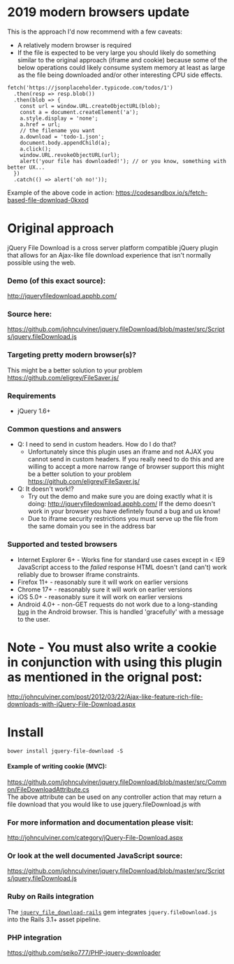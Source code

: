 # 2019 modern browsers update

This is the approach I'd now recommend with a few caveats:
- A relatively modern browser is required
- If the file is expected to be very large you should likely do something similar to the original approach (iframe and cookie) because some of the below operations could likely consume system memory at least as large as the file being downloaded and/or other interesting CPU side effects.

```
fetch('https://jsonplaceholder.typicode.com/todos/1')
  .then(resp => resp.blob())
  .then(blob => {
    const url = window.URL.createObjectURL(blob);
    const a = document.createElement('a');
    a.style.display = 'none';
    a.href = url;
    // the filename you want
    a.download = 'todo-1.json';
    document.body.appendChild(a);
    a.click();
    window.URL.revokeObjectURL(url);
    alert('your file has downloaded!'); // or you know, something with better UX...
  })
  .catch(() => alert('oh no!'));
```

Example of the above code in action: https://codesandbox.io/s/fetch-based-file-download-0kxod

# Original approach
jQuery File Download is a cross server platform compatible jQuery plugin that allows for an Ajax-like file download experience that isn't normally possible using the web.

### Demo (of this exact source):
http://jqueryfiledownload.apphb.com/

### Source here:
https://github.com/johnculviner/jquery.fileDownload/blob/master/src/Scripts/jquery.fileDownload.js

### Targeting pretty modern browser(s)?
This might be a better solution to your problem https://github.com/eligrey/FileSaver.js/

### Requirements
* jQuery 1.6+
 
### Common questions and answers
* Q: I need to send in custom headers. How do I do that?
  *  Unfortunately since this plugin uses an iframe and not AJAX you cannot send in custom headers. If you really need to do this and are willing to accept a more narrow range of browser support this might be a better solution to your problem https://github.com/eligrey/FileSaver.js/
* Q: It doesn't work!?
  * Try out the demo and make sure you are doing exactly what it is doing: http://jqueryfiledownload.apphb.com/ If the demo doesn't work in your browser you have defintely found a bug and us know!
  * Due to iframe security restrictions you must serve up the file from the same domain you see in the address bar

### Supported and tested browsers
* Internet Explorer 6+ - Works fine for standard use cases except in < IE9 JavaScript access to the *failed* response HTML doesn't (and can't) work reliably due to browser iframe constraints.
* Firefox 11+ - reasonably sure it will work on earlier versions
* Chrome 17+ - reasonably sure it will work on earlier versions
* iOS 5.0+ - reasonably sure it will work on earlier versions
* Android 4.0+ - non-GET requests do not work due to a long-standing [bug](http://code.google.com/p/android/issues/detail?id=1780) in the Android browser. This is handled 'gracefully' with a message to the user.


# Note - You must also write a cookie in conjunction with using this plugin as mentioned in the orignal post:
http://johnculviner.com/post/2012/03/22/Ajax-like-feature-rich-file-downloads-with-jQuery-File-Download.aspx

# Install
```
bower install jquery-file-download -S
```

#### Example of writing cookie (MVC):
https://github.com/johnculviner/jquery.fileDownload/blob/master/src/Common/FileDownloadAttribute.cs<br/>
The above attribute can be used on any controller action that may return a file download that you would like to use jquery.fileDownload.js with

### For more information and documentation please visit:
http://johnculviner.com/category/jQuery-File-Download.aspx

### Or look at the well documented JavaScript source:
https://github.com/johnculviner/jquery.fileDownload/blob/master/src/Scripts/jquery.fileDownload.js

### Ruby on Rails integration

The [`jquery_file_download-rails`](https://github.com/rcook/jquery_file_download-rails)
gem integrates `jquery.fileDownload.js` into the Rails 3.1+ asset pipeline.

### PHP integration
https://github.com/seiko777/PHP-jquery-downloader

